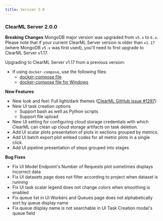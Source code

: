```yaml
---
title: Version 2.0
---
```


### ClearML Server 2.0.0

**Breaking Changes**
MongoDB major version was upgraded from `v5.x` to `6.x`. Please note that if your current ClearML Server version is older than 
`v1.17` (where MongoDB `v5.x` was first used), you'll need to first upgrade to ClearML Server v1.17.

Upgrading to ClearML Server v1.17 from a previous version:
* If using `docker-compose`, use the following files:
  * [docker-compose file](https://github.com/allegroai/clearml-server/blob/2976ce69cc91550a3614996e8a8d8cd799af2efd/upgrade/1_17_to_2_0/docker-compose.yml)
  * [docker-compose file for Windows](https://github.com/allegroai/clearml-server/blob/2976ce69cc91550a3614996e8a8d8cd799af2efd/upgrade/1_17_to_2_0/docker-compose-win10.yml)

**New Features**
* New look and feel: Full light/dark themes ([ClearML GitHub issue #1297](https://github.com/allegroai/clearml/issues/1297))
* New UI task creation options
  * Support bash as well as Python scripts
  * Support file upload
* New UI setting for configuring cloud storage credentials with which ClearML can clean up cloud storage artifacts on task deletion.
* Add UI scalar plots presentation of plots in sections grouped by metrics.
* Add UI batch export plot embed codes for all metric plots in a single click.
* Add UI pipeline presentation of steps grouped into stages

**Bug Fixes**
* Fix UI Model Endpoint's Number of Requests plot sometimes displays incorrect data
* Fix UI datasets page does not filter according to project when dataset is running
* Fix UI task scalar legend does not change colors when smoothing is enabled
* Fix queue list in UI Workers and Queues page does not alphabetically sort by queue display name
* Fix queue display name is not searchable in UI Task Creation modal's queue field